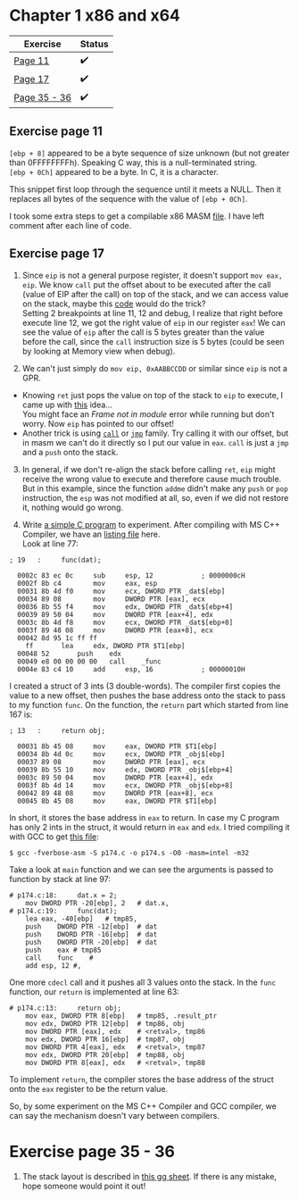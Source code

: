 # Chapter 1 x86 and x64

| Exercise | Status | 
| --- | --- |
| [Page 11](#exercise-page-11) | :heavy_check_mark: |
| [Page 17](#exercise-page-17) | :heavy_check_mark: |
| [Page 35 - 36](#exercise-page-35-36) | :heavy_check_mark: |

## Exercise page 11

`[ebp + 8]` appeared to be a byte sequence of size unknown (but not greater than 0FFFFFFFFh). Speaking C way, this is a null-terminated string.  
`[ebp + 0Ch]` appeared to be a byte. In C, it is a character.

This snippet first loop through the sequence until it meets a NULL. Then it replaces all bytes of the sequence with the value of `[ebp + 0Ch]`.

I took some extra steps to get a compilable x86 MASM [file](p11.asm). I have left comment after each line of code.

## Exercise page 17  
1. Since `eip` is not a general purpose register, it doesn't support `mov eax, eip`.
We know `call` put the offset about to be executed after the call (value of EIP after the call) on top of the stack, and we can access value on the stack, maybe this [code](/p171.asm) would do the trick?  
Setting 2 breakpoints at line 11, 12 and debug, I realize that right before execute line 12, we got the right value of `eip` in our register `eax`! We can see the value of `eip` after the call is 5 bytes greater than the value before the call, since the `call` instruction size is 5 bytes (could be seen by looking at Memory view when  debug).  
  
2.  We can't just simply do `mov eip, 0xAABBCCDD` or similar since `eip` is not a GPR.  
- Knowing `ret` just pops the value on top of the stack to `eip` to execute, I came up with [this](p1721.asm) idea...  
You might face an *Frame not in module* error while running but don't worry. Now `eip` has pointed to our offset!
- Another trick is using [`call`](p1723.asm) or [`jmp`](p1722.asm) family. Try calling it with our offset, but in masm we can't do it directly so I put our value in `eax`.
`call` is just a `jmp` and a `push` onto the stack.  

3. In general, if we don't re-align the stack before calling `ret`, `eip` might receive the wrong value to execute and therefore cause much trouble.  
But in this example, since the function `addme` didn't make any `push` or `pop` instruction, the `esp` was not modified at all, so, even if we did not restore it, nothing would go wrong.    

4. Write [a simple C program](p174.c) to experiment. After compiling with MS C++ Compiler, we have an [listing file](p174.cod) here.  
Look at line 77:
```
; 19   :     func(dat);

  0002c	83 ec 0c	 sub	 esp, 12			; 0000000cH
  0002f	8b c4		 mov	 eax, esp
  00031	8b 4d f0	 mov	 ecx, DWORD PTR _dat$[ebp]
  00034	89 08		 mov	 DWORD PTR [eax], ecx
  00036	8b 55 f4	 mov	 edx, DWORD PTR _dat$[ebp+4]
  00039	89 50 04	 mov	 DWORD PTR [eax+4], edx
  0003c	8b 4d f8	 mov	 ecx, DWORD PTR _dat$[ebp+8]
  0003f	89 48 08	 mov	 DWORD PTR [eax+8], ecx
  00042	8d 95 1c ff ff
	ff		 lea	 edx, DWORD PTR $T1[ebp]
  00048	52		 push	 edx
  00049	e8 00 00 00 00	 call	 _func
  0004e	83 c4 10	 add	 esp, 16			; 00000010H
```
I created a struct of 3 ints (3 double-words). The compiler first copies the value to a new offset, then pushes the base address onto the stack to pass to my function `func`. On the function, the `return` part which started from line 167 is:
```
; 13   :     return obj;

  00031	8b 45 08	 mov	 eax, DWORD PTR $T1[ebp]
  00034	8b 4d 0c	 mov	 ecx, DWORD PTR _obj$[ebp]
  00037	89 08		 mov	 DWORD PTR [eax], ecx
  00039	8b 55 10	 mov	 edx, DWORD PTR _obj$[ebp+4]
  0003c	89 50 04	 mov	 DWORD PTR [eax+4], edx
  0003f	8b 4d 14	 mov	 ecx, DWORD PTR _obj$[ebp+8]
  00042	89 48 08	 mov	 DWORD PTR [eax+8], ecx
  00045	8b 45 08	 mov	 eax, DWORD PTR $T1[ebp]
```
In short, it stores the base address in `eax` to return. In case my C program has only 2 ints in the struct, it would return in `eax` and `edx`.
I tried compiling it with GCC to get [this file](p174.s):
```
$ gcc -fverbose-asm -S p174.c -o p174.s -O0 -masm=intel -m32
```
Take a look at `main` function and we can see the arguments is passed to function by stack at line 97:
```
# p174.c:18:     dat.x = 2;
	mov	DWORD PTR -20[ebp], 2	# dat.x,
# p174.c:19:     func(dat);
	lea	eax, -40[ebp]	# tmp85,
	push	DWORD PTR -12[ebp]	# dat
	push	DWORD PTR -16[ebp]	# dat
	push	DWORD PTR -20[ebp]	# dat
	push	eax	# tmp85
	call	func	#
	add	esp, 12	#,
```
One more `cdecl` call and it pushes all 3 values onto the stack. In the `func` function, our `return` is implemented at line 63:
```
# p174.c:13:     return obj;
	mov	eax, DWORD PTR 8[ebp]	# tmp85, .result_ptr
	mov	edx, DWORD PTR 12[ebp]	# tmp86, obj
	mov	DWORD PTR [eax], edx	# <retval>, tmp86
	mov	edx, DWORD PTR 16[ebp]	# tmp87, obj
	mov	DWORD PTR 4[eax], edx	# <retval>, tmp87
	mov	edx, DWORD PTR 20[ebp]	# tmp88, obj
	mov	DWORD PTR 8[eax], edx	# <retval>, tmp88
```
To implement `return`, the compiler stores the base address of the struct onto the `eax` register to be the return value.

So, by some experiment on the MS C++ Compiler and GCC compiler, we can say the mechanism doesn't vary between compilers.

# Exercise page 35 - 36

1. The stack layout is described in [this gg sheet](https://docs.google.com/spreadsheets/d/1AQREVVd0bjASfqp_hRH5qtiQxko3ucsZ3aO7q1_bCl4/edit?usp=sharing). If there is any mistake, hope someone would point it out!
